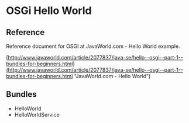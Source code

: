 # OSGi Hello World #

## Reference ##

Reference document for OSGI at JavaWorld.com - Hello World example.

[http://www.javaworld.com/article/2077837/java-se/hello--osgi--part-1--bundles-for-beginners.html](http://www.javaworld.com/article/2077837/java-se/hello--osgi--part-1--bundles-for-beginners.html "JavaWorld.com - Hello World")

## Bundles ##

* HelloWorld
* HelloWorldService

